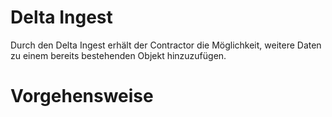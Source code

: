 # Delta Ingest

Durch den Delta Ingest erhält der Contractor die Möglichkeit, weitere Daten zu einem bereits bestehenden Objekt
hinzuzufügen.

# Vorgehensweise





